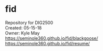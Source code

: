 # fid<br/>
Repository for DIG2500<br/>
Created: 05-15-18<br/>
Owner: Kyle May<br/>
https://seminole360.github.io/fid/blackgoose/<br/>
https://seminole360.github.io/fid/resume/<br/>
